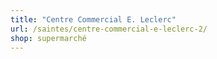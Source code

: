 ```yaml
---
title: "Centre Commercial E. Leclerc"
url: /saintes/centre-commercial-e-leclerc-2/
shop: supermarché
---
```

